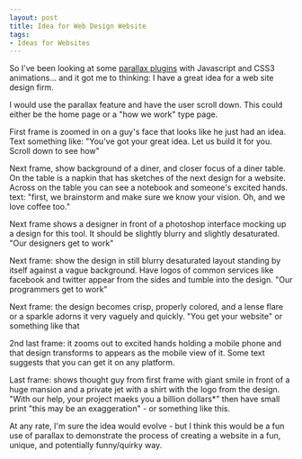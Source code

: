 ```yaml
---
layout: post
title: Idea for Web Design Website
tags:
- Ideas for Websites
---
```


So I've been looking at some [parallax plugins](http://jonraasch.com/blog/scrolling-parallax-jquery-plugin) with Javascript and CSS3 animations... and it got me to thinking: I have a great idea for a web site design firm.  

I would use the parallax feature and have the user scroll down.  This could either be the home page or a "how we work" type page.  

First frame is zoomed in on a guy's face that looks like he just had an idea.  Text something like: "You've got your great idea.  Let us build it for you. Scroll down to see how"

Next frame, show background of a diner, and closer focus of a diner table.  On the table is a napkin that has sketches of the next design for a website.  Across on the table you can see a notebook and someone's excited hands.  text: "first, we brainstorm and make sure we know your vision. Oh, and we love coffee too."

Next frame shows a designer in front of a photoshop interface mocking up a design for this tool.  It should be slightly blurry and slightly desaturated.  "Our designers get to work"

Next frame: show the design in still blurry desaturated layout standing by itself against a vague background. Have logos of common services like facebook and twitter appear from the sides and tumble into the design.  "Our programmers get to work"

Next frame: the design becomes crisp, properly colored, and a lense flare or a sparkle adorns it very vaguely and quickly.  "You get your website" or something like that

2nd last frame: it zooms out to excited hands holding a mobile phone and that design transforms to appears as the mobile view of it.  Some text suggests that you can get it on any platform.

Last frame: shows thought guy from first frame with giant smile in front of a huge mansion and a private jet with a shirt with the logo from the design.  "With our help, your project maeks you a billion dollars*"  then have small print "this may be an exaggeration" - or something like this.

At any rate, I'm sure the idea would evolve - but I think this would be a fun use of parallax to demonstrate the process of creating a website in a fun, unique, and potentially funny/quirky way.
